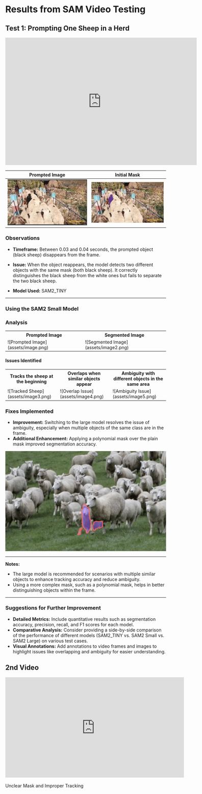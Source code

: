# Results from SAM Video Testing

## Test 1: Prompting One Sheep in a Herd

<div align="center">
  <iframe width="600" height="400" src="https://www.youtube.com/embed/JjDQHeKiV80" frameborder="0" allowfullscreen></iframe>
  
  | Prompted Image | Initial Mask |
  | -------------- | ------------ |
  | ![Prompted Sheep](assets/small-firstPrompt.jpeg) | ![Initial Mask](assets/mask_small.jpeg) |
</div>


### Observations

- **Timeframe:** Between 0.03 and 0.04 seconds, the prompted object (black sheep) disappears from the frame.
- **Issue:** When the object reappears, the model detects two different objects with the same mask (both black sheep). It correctly distinguishes the black sheep from the white ones but fails to separate the two black sheep.

- **Model Used:** SAM2_TINY

<hr/>

### Using the SAM2 Small Model

### Analysis

<table>
<tr>
<th>Prompted Image</th>
<th>Segmented Image</th>
</tr>
<tr>
<td> ![Prompted Image](assets/image.png) </td>
<td> ![Segmented Image](assets/image2.png) </td>
</tr>
</table>

#### Issues Identified

<table>
<tr>
<th>Tracks the sheep at the beginning</th>
<th>Overlaps when similar objects appear</th>
<th>Ambiguity with different objects in the same area</th>
</tr>
<tr>
<td> ![Tracked Sheep](assets/image3.png) </td>
<td> ![Overlap Issue](assets/image4.png) </td>
<td> ![Ambiguity Issue](assets/image5.png) </td>
</tr>
</table>

### Fixes Implemented

- **Improvement:** Switching to the large model resolves the issue of ambiguity, especially when multiple objects of the same class are in the frame.
- **Additional Enhancement:** Applying a polynomial mask over the plain mask improved segmentation accuracy.

![Improved Mask](assets/image6.png)

---

**Notes:**
- The large model is recommended for scenarios with multiple similar objects to enhance tracking accuracy and reduce ambiguity.
- Using a more complex mask, such as a polynomial mask, helps in better distinguishing objects within the frame.

---

### Suggestions for Further Improvement

- **Detailed Metrics:** Include quantitative results such as segmentation accuracy, precision, recall, and F1 scores for each model.
- **Comparative Analysis:** Consider providing a side-by-side comparison of the performance of different models (SAM2_TINY vs. SAM2 Small vs. SAM2 Large) on various test cases.
- **Visual Annotations:** Add annotations to video frames and images to highlight issues like overlapping and ambiguity for easier understanding.



## 2nd Video 

<iframe width="560" height="315" src="https://www.youtube.com/embed/ltc3YRp9iow" frameborder="0" allowfullscreen></iframe>


Unclear Mask and Improper Tracking